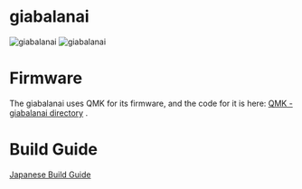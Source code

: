 # giabalanai
![giabalanai](https://github.com/3araht/giabalanai/blob/master/pictures/giabalanai-logo.png)
![giabalanai](https://github.com/3araht/giabalanai/blob/master/pictures/giabalanai.jpg)

# Firmware

The giabalanai uses QMK for its firmware, and the code for it is here:
[QMK - giabalanai directory](https://github.com/qmk/qmk_firmware/tree/master/keyboards/giabalanai)
.


# Build Guide

[Japanese Build Guide](https://github.com/3araht/giabalanai/blob/master/docs/build.md)
